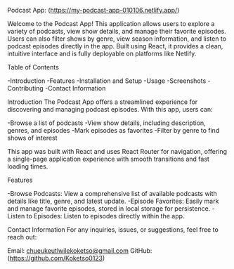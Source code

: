 Podcast App: (https://my-podcast-app-010106.netlify.app/)

Welcome to the Podcast App! This application allows users to explore a variety of podcasts, view show details, and manage their favorite episodes. Users can also filter shows by genre, view season information, and listen to podcast episodes directly in the app. Built using React, it provides a clean, intuitive interface and is fully deployable on platforms like Netlify.

Table of Contents

-Introduction
-Features
-Installation and Setup
-Usage
-Screenshots
-Contributing
-Contact Information

Introduction
The Podcast App offers a streamlined experience for discovering and managing podcast episodes. With this app, users can:

-Browse a list of podcasts
-View show details, including description, genres, and episodes
-Mark episodes as favorites
-Filter by genre to find shows of interest

This app was built with React and uses React Router for navigation, offering a single-page application experience with smooth transitions and fast loading times.

Features

-Browse Podcasts: View a comprehensive list of available podcasts with details like title, genre, and latest update.
-Episode Favorites: Easily mark and manage favorite episodes, stored in local storage for persistence.
-Listen to Episodes: Listen to episodes directly within the app.

Contact Information
For any inquiries, issues, or suggestions, feel free to reach out:

Email: chueukeutlwilekoketso@gmail.com
GitHub: (https://github.com/Koketso0123)
